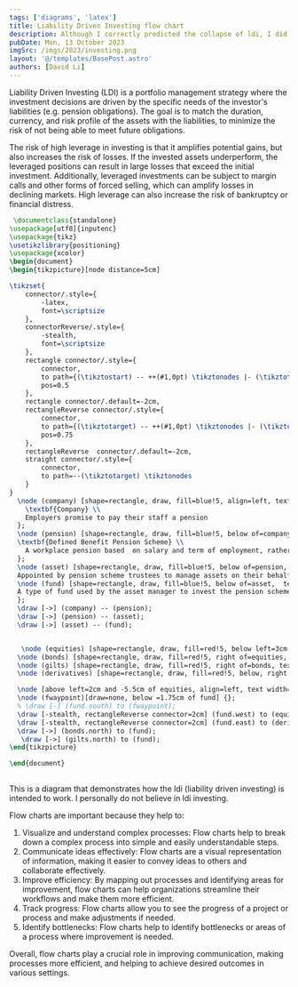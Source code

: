```yaml
---
tags: ['diagrams', 'latex']
title: Liability Driven Investing flow chart
description: Although I correctly predicted the collapse of ldi, I did not profit from it.
pubDate: Mon, 13 October 2023
imgSrc: /imgs/2023/investing.png
layout: '@/templates/BasePost.astro'
authors: [David Li]
---
```

Liability Driven Investing (LDI) is a portfolio management strategy where the investment decisions are driven by the specific needs of the investor's liabilities (e.g. pension obligations). The goal is to match the duration, currency, and risk profile of the assets with the liabilities, to minimize the risk of not being able to meet future obligations.


The risk of high leverage in investing is that it amplifies potential gains, but also increases the risk of losses. If the invested assets underperform, the leveraged positions can result in large losses that exceed the initial investment. Additionally, leveraged investments can be subject to margin calls and other forms of forced selling, which can amplify losses in declining markets. High leverage can also increase the risk of bankruptcy or financial distress.


```tex 
 \documentclass{standalone}
\usepackage[utf8]{inputenc}
\usepackage{tikz}
\usetikzlibrary{positioning}
\usepackage{xcolor}
\begin{document}
\begin{tikzpicture}[node distance=5cm]

\tikzset{
    connector/.style={
        -latex,
        font=\scriptsize
    },
    connectorReverse/.style={
        -stealth,
        font=\scriptsize
    },
    rectangle connector/.style={
        connector,
        to path={(\tikztostart) -- ++(#1,0pt) \tikztonodes |- (\tikztotarget) },
        pos=0.5
    },
    rectangle connector/.default=-2cm,
    rectangleReverse connector/.style={
        connector,
        to path={(\tikztotarget) -- ++(#1,0pt) \tikztonodes |- (\tikztostart) },
        pos=0.75
    },
    rectangleReverse  connector/.default=-2cm,
    straight connector/.style={
        connector,
        to path=--(\tikztotarget) \tikztonodes
    }
}
  \node (company) [shape=rectangle, draw, fill=blue!5, align=left, text width = 7cm,  inner sep=1cm] {
    \textbf{Company} \\
    Employers promise to pay their staff a pension
  };
  \node (pension) [shape=rectangle, draw, fill=blue!5, below of=company, text width = 7cm, align=left, inner sep=1cm] {
  \textbf{Defined Benefit Pension Scheme} \\
    A workplace pension based  on salary and term of employment, rather than how much is paid in. These schemes are increasing rare.
  };
  \node (asset) [shape=rectangle, draw, fill=blue!5, below of=pension,  text width = 7cm, align=left, inner sep=1cm] { \textbf{Asset Manager} \\
  Appointed by pension scheme trustees to manage assets on their behalf} ;
  \node (fund) [shape=rectangle, draw, fill=blue!5, below of=asset,  text width = 7cm, align=left, inner sep=1cm] { \textbf{Liability Driven Investment Fund} \\ 
  A type of fund used by the asset manager to invest the pension scheme's money.
  };
  \draw [->] (company) -- (pension);
  \draw [->] (pension) -- (asset);
  \draw [->] (asset) -- (fund);


   \node (equities) [shape=rectangle, draw, fill=red!5, below left=3cm and 2cm of fund, text width = 2cm, align=left, inner sep=1cm] { \textbf{Equities}};
  \node (bonds) [shape=rectangle, draw, fill=red!5, right of=equities, text width = 2cm, align=left, inner sep=1cm] { \textbf{Bonds}};
  \node (gilts) [shape=rectangle, draw, fill=red!5, right of=bonds, text width = 2cm, align=left, inner sep=1cm] { \textbf{Gilts}};
  \node (derivatives) [shape=rectangle, draw, fill=red!5, below, right of=gilts, text width = 2cm, align=left, inner sep=1cm] { \textbf{Derivatives}};

  \node [above left=2cm and -5.5cm of equities, align=left, text width=2cm] {Funds can invest in a variety of assets};
  \node (fwaypoint)[draw=none, below =1.75cm of fund] {};
  % \draw [-] (fund.south) to (fwaypoint);
  \draw [-stealth, rectangleReverse connector=2cm] (fund.west) to (equities.north west);
  \draw [-stealth, rectangleReverse connector=2cm] (fund.east) to (derivatives.north west);
  \draw [->] (bonds.north) to (fund);
   \draw [->] (gilts.north) to (fund);
\end{tikzpicture}

\end{document}
 
 ```

This is a diagram that demonstrates how the ldi (liability driven investing) is intended to work. I personally do not believe in ldi investing.


Flow charts are important because they help to:

1. Visualize and understand complex processes: Flow charts help to break down a complex process into simple and easily understandable steps.
2. Communicate ideas effectively: Flow charts are a visual representation of information, making it easier to convey ideas to others and collaborate effectively.
3. Improve efficiency: By mapping out processes and identifying areas for improvement, flow charts can help organizations streamline their workflows and make them more efficient.
4. Track progress: Flow charts allow you to see the progress of a project or process and make adjustments if needed.
5. Identify bottlenecks: Flow charts help to identify bottlenecks or areas of a process where improvement is needed.

Overall, flow charts play a crucial role in improving communication, making processes more efficient, and helping to achieve desired outcomes in various settings.


